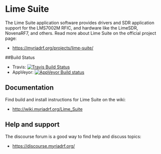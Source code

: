 # Lime Suite

The Lime Suite application software provides drivers
and SDR application support for the LMS7002M RFIC,
and hardware like the LimeSDR, NovenaRF7, and others.
Read more about Lime Suite on the official project page:

* https://myriadrf.org/projects/lime-suite/

##Build Status

- Travis: [![Travis Build Status](https://travis-ci.org/myriadrf/LimeSuite.svg?branch=master)](https://travis-ci.org/myriadrf/LimeSuite)
- AppVeyor: [![AppVeyor Build status](https://ci.appveyor.com/api/projects/status/stwfarvq0j01qyaq)](https://ci.appveyor.com/project/myriadrf/limesuite)

## Documentation

Find build and install instructions for Lime Suite on the wiki:

* http://wiki.myriadrf.org/Lime_Suite

## Help and support

The discourse forum is a good way to find help and discuss topics:

* https://discourse.myriadrf.org/
